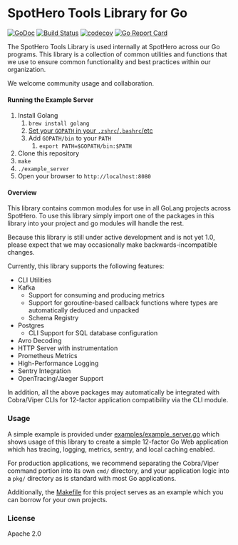 # SpotHero Tools Library for Go

[![GoDoc](https://godoc.org/github.com/spothero/tools?status.svg)](https://godoc.org/github.com/spothero/tools)
[![Build Status](https://circleci.com/gh/spothero/tools/tree/master.svg?style=shield)](https://circleci.com/gh/spothero/tools/tree/master)
[![codecov](https://codecov.io/gh/spothero/tools/branch/master/graph/badge.svg)](https://codecov.io/gh/spothero/tools)
[![Go Report Card](https://goreportcard.com/badge/github.com/spothero/tools)](https://goreportcard.com/report/github.com/spothero/tools)

The SpotHero Tools Library is used internally at SpotHero across our Go programs. This library is a
collection of common utilities and functions that we use to ensure common functionality and best
practices within our organization.

We welcome community usage and collaboration.

#### Running the Example Server

1. Install Golang
    1. `brew install golang`
    2. [Set your `GOPATH` in your `.zshrc`/`.bashrc`/etc](https://github.com/golang/go/wiki/SettingGOPATH)
    3. Add `GOPATH/bin` to your `PATH`
        1. `export PATH=$GOPATH/bin:$PATH`
2. Clone this repository
3. `make`
4. `./example_server`
5. Open your browser to `http://localhost:8080`

#### Overview
This library contains common modules for use in all GoLang projects across SpotHero. To use this
library simply import one of the packages in this library into your project and go modules will
handle the rest.

Because this library is still under active development and is not yet 1.0, please
expect that we may occasionally make backwards-incompatible changes.

Currently, this library supports the following features:

* CLI Utilities
* Kafka
  * Support for consuming and producing metrics
  * Support for goroutine-based callback functions where types are automatically deduced and
    unpacked
  * Schema Registry
* Postgres
  * CLI Support for SQL database configuration
* Avro Decoding
* HTTP Server with instrumentation
* Prometheus Metrics
* High-Performance Logging
* Sentry Integration
* OpenTracing/Jaeger Support

In addition, all the above packages may automatically be integrated with Cobra/Viper CLIs for
12-factor application compatibility via the CLI module.

### Usage

A simple example is provided under [examples/example_server.go](examples/example_server.go) which shows usage of this
library to create a simple 12-factor Go Web application which has tracing, logging, metrics,
sentry, and local caching enabled.

For production applications, we recommend separating the Cobra/Viper command portion into its own
`cmd/` directory, and your application logic into a `pkg/` directory as is standard with most Go
applications.

Additionally, the [Makefile](Makefile) for this project serves as an example which you can
borrow for your own projects.

### License
Apache 2.0
